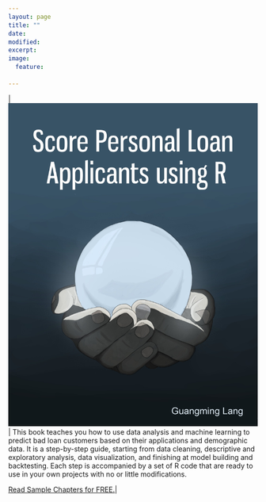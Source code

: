 ```yaml
---
layout: page
title: ""
date: 
modified:
excerpt:
image:
  feature:

---
```


| [![bookcover](score-loan-applicants.jpg)](https://leanpub.com/scorepersonalloanapplicantsusingr) | This book teaches you how to use data analysis and machine learning to predict bad loan customers based on their applications and demographic data. It is a step-by-step guide, starting from data cleaning, descriptive and exploratory analysis, data visualization, and finishing at model building and backtesting. Each step is accompanied by a set of R code that are ready to use in your own projects with no or little modifications. 

[Read Sample Chapters for FREE.](https://leanpub.com/scorepersonalloanapplicantsusingr/read)|
